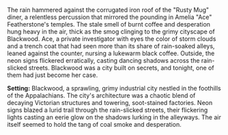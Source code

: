The rain hammered against the corrugated iron roof of the "Rusty Mug" diner, a relentless percussion that mirrored the pounding in Amelia "Ace"  Featherstone's temples.  The stale smell of burnt coffee and desperation hung heavy in the air, thick as the smog clinging to the grimy cityscape of Blackwood.  Ace, a private investigator with eyes the color of storm clouds and a trench coat that had seen more than its share of rain-soaked alleys, leaned against the counter, nursing a lukewarm black coffee.  Outside, the neon signs flickered erratically, casting dancing shadows across the rain-slicked streets. Blackwood was a city built on secrets, and tonight, one of them had just become her case.


**Setting:** Blackwood, a sprawling, grimy industrial city nestled in the foothills of the Appalachians.  The city's architecture was a chaotic blend of decaying Victorian structures and towering, soot-stained factories.  Neon signs blazed a lurid trail through the rain-slicked streets, their flickering lights casting an eerie glow on the shadows lurking in the alleyways.  The air itself seemed to hold the tang of coal smoke and desperation.
